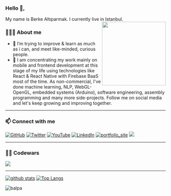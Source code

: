### Hello 👋,

My name is Berke Altıparmak. I currently live in Istanbul.  
<img align='right' src='https://images-wixmp-ed30a86b8c4ca887773594c2.wixmp.com/f/1cc5e3ff-37e5-4b9c-abf4-92304fafa4c9/deekqx1-20d6363f-185e-4f8d-a748-f5b3f3b8fdde.gif?token=eyJ0eXAiOiJKV1QiLCJhbGciOiJIUzI1NiJ9.eyJzdWIiOiJ1cm46YXBwOjdlMGQxODg5ODIyNjQzNzNhNWYwZDQxNWVhMGQyNmUwIiwiaXNzIjoidXJuOmFwcDo3ZTBkMTg4OTgyMjY0MzczYTVmMGQ0MTVlYTBkMjZlMCIsIm9iaiI6W1t7InBhdGgiOiJcL2ZcLzFjYzVlM2ZmLTM3ZTUtNGI5Yy1hYmY0LTkyMzA0ZmFmYTRjOVwvZGVla3F4MS0yMGQ2MzYzZi0xODVlLTRmOGQtYTc0OC1mNWIzZjNiOGZkZGUuZ2lmIn1dXSwiYXVkIjpbInVybjpzZXJ2aWNlOmZpbGUuZG93bmxvYWQiXX0.bQwR0OGahVNiMtiHhvn95SFiuAZKxapsWSr_AbMK_Oc' width='200'>
### 🦹🏼‍♂️ About me 
- 🎯  I’m trying to improve & learn as much as i can, and meet like-minded, curious people.
- 🙌  I am concentrating my work mainly on mobile and frontend development at this stage of my life using technologies like React & React Native with Firebase BaaS most of the time. As non-commercial, I've done machine learning, NLP, WebGL-OpenGL, embedded systems (Arduino), software engineering, assembly programming and many more side-projects. Follow me on social media and let's keep growing and improving together.
<hr/>
<p align="center">
	<h3>📫 Connect with me</h3>
	<a href="https://github.com/balpa"><img src="https://img.shields.io/github/followers/balpa.svg?label=GitHub&style=social" alt="GitHub"></a>
	<a href="https://twitter.com/balpa"><img src="https://img.shields.io/twitter/follow/balpa?label=Twitter&style=social" alt="Twitter"></a>
  <a href="https://www.youtube.com/berkealtiparmak"><img src="https://img.shields.io/youtube/channel/views/berkealtiparmak?style=social" alt="YouTube"></a>
	<a href="https://www.linkedin.com/in/berkealtiparmak"><img src="https://img.shields.io/badge/LinkedIn--_.svg?style=social&logo=linkedin%22%20alt=%22LinkedIn%22" alt="LinkedIn"></a>
	<a target="_blank" href="https://berkealtiparmakk.web.app/"><img src="https://img.shields.io/badge/-Porfolio-white" alt="portfoilo_site"></a>
	<img src="https://visitor-badge.glitch.me/badge?page_id=balpa.visitor-badge">
	<hr/>
	<h3>👨‍💻 Codewars </h3>
	<img src="https://www.codewars.com/users/balpa/badges/large">

</p> 
<hr/>

[![github stats](https://github-readme-stats.vercel.app/api?username=balpa&show_icons=true&theme=tokyonight)](https://github.com/balpa/github-readme-stats)
[![Top Langs](https://github-readme-stats.vercel.app/api/top-langs/?username=balpa&layout=compact&theme=tokyonight&langs_count=8)](https://github.com/balpa/github-readme-stats)

<p><img align="center" src="https://github-readme-streak-stats.herokuapp.com/?user=balpa&theme=dark" alt="balpa" /></p>

